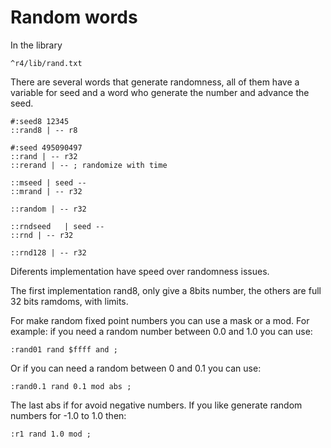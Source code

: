 # Random words

In the library

`^r4/lib/rand.txt`

There are several words that generate randomness, all of them have a variable for seed and a word who generate the number and advance the seed.

```
#:seed8 12345
::rand8 | -- r8

#:seed 495090497
::rand | -- r32
::rerand | -- ; randomize with time

::mseed | seed --
::mrand | -- r32

::random | -- r32

::rndseed	| seed --
::rnd | -- r32

::rnd128 | -- r32
```

Diferents implementation have speed over randomness issues.

The first implementation rand8, only give a 8bits number, the others are full 32 bits ramdoms, with limits.

For make random fixed point numbers you can use a mask or a mod. For example: if you need a random number between 0.0 and 1.0 you can use:

```
:rand01 rand $ffff and ;
```

Or if you can need a random between 0 and 0.1 you can use:

```
:rand0.1 rand 0.1 mod abs ;
```

The last abs if for avoid negative numbers. If you like generate random numbers for -1.0 to 1.0 then:

```
:r1 rand 1.0 mod ;
```

